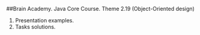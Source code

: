 ##Brain Academy. Java Core Course. Theme 2.19 (Object-Oriented design)

1. Presentation examples.
2. Tasks solutions.
